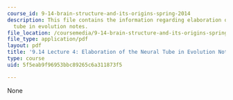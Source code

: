 ```yaml
---
course_id: 9-14-brain-structure-and-its-origins-spring-2014
description: This file contains the information regarding elaboration of the neural
  tube in evolution notes.
file_location: /coursemedia/9-14-brain-structure-and-its-origins-spring-2014/5f5eab9f96953bbc89265c6a311873f5_MIT9_14S14_Lecture4.pdf
file_type: application/pdf
layout: pdf
title: '9.14 Lecture 4: Elaboration of the Neural Tube in Evolution Notes'
type: course
uid: 5f5eab9f96953bbc89265c6a311873f5

---
```

None